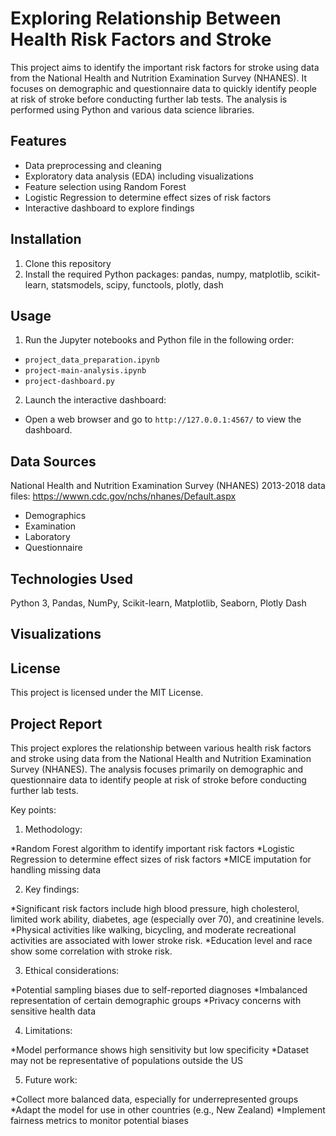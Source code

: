 # Exploring Relationship Between Health Risk Factors and Stroke

This project aims to identify the important risk factors for stroke using data from the National Health and Nutrition Examination Survey (NHANES). It focuses on demographic and questionnaire data to quickly identify people at risk of stroke before conducting further lab tests. The analysis is performed using Python and various data science libraries.

## Features

- Data preprocessing and cleaning
- Exploratory data analysis (EDA) including visualizations 
- Feature selection using Random Forest
- Logistic Regression to determine effect sizes of risk factors
- Interactive dashboard to explore findings

## Installation

1. Clone this repository
2. Install the required Python packages: pandas, numpy, matplotlib, scikit-learn, statsmodels, scipy, functools, plotly, dash


## Usage

1. Run the Jupyter notebooks and Python file in the following order:
- `project_data_preparation.ipynb`
- `project-main-analysis.ipynb` 
- `project-dashboard.py`

2. Launch the interactive dashboard:
- Open a web browser and go to `http://127.0.0.1:4567/` to view the dashboard.

## Data Sources
National Health and Nutrition Examination Survey (NHANES) 2013-2018 data files: https://wwwn.cdc.gov/nchs/nhanes/Default.aspx
- Demographics
- Examination
- Laboratory
- Questionnaire

## Technologies Used

Python 3, Pandas, NumPy, Scikit-learn, Matplotlib, Seaborn, Plotly Dash

## Visualizations

## License

This project is licensed under the MIT License.

## Project Report

This project explores the relationship between various health risk factors and stroke using data from the National Health and Nutrition Examination Survey (NHANES). The analysis focuses primarily on demographic and questionnaire data to identify people at risk of stroke before conducting further lab tests.

Key points:

1. Methodology:

*Random Forest algorithm to identify important risk factors
*Logistic Regression to determine effect sizes of risk factors
*MICE imputation for handling missing data

2. Key findings:

*Significant risk factors include high blood pressure, high cholesterol, limited work ability, diabetes, age (especially over 70), and creatinine levels.
*Physical activities like walking, bicycling, and moderate recreational activities are associated with lower stroke risk.
*Education level and race show some correlation with stroke risk.

3. Ethical considerations:

*Potential sampling biases due to self-reported diagnoses
*Imbalanced representation of certain demographic groups
*Privacy concerns with sensitive health data

4. Limitations:

*Model performance shows high sensitivity but low specificity
*Dataset may not be representative of populations outside the US

5. Future work:

*Collect more balanced data, especially for underrepresented groups
*Adapt the model for use in other countries (e.g., New Zealand)
*Implement fairness metrics to monitor potential biases